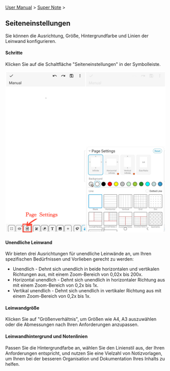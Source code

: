[User Manual](/dragonnest/drawnote/manual/en) > [Super Note](/dragonnest/drawnote/manual/en/super_note) >

Seiteneinstellungen
---
Sie können die Ausrichtung, Größe, Hintergrundfarbe und Linien der Leinwand konfigurieren.

#### Schritte

Klicken Sie auf die Schaltfläche "Seiteneinstellungen" in der Symbolleiste.

![](imgs/page_settings1.png)

#### Unendliche Leinwand

Wir bieten drei Ausrichtungen für unendliche Leinwände an, um Ihren spezifischen Bedürfnissen und Vorlieben gerecht zu werden:

- Unendlich - Dehnt sich unendlich in beide horizontalen und vertikalen Richtungen aus, mit einem Zoom-Bereich von 0,02x bis 200x.
- Horizontal unendlich - Dehnt sich unendlich in horizontaler Richtung aus mit einem Zoom-Bereich von 0,2x bis 1x.
- Vertikal unendlich - Dehnt sich unendlich in vertikaler Richtung aus mit einem Zoom-Bereich von 0,2x bis 1x.

#### Leinwandgröße

Klicken Sie auf "Größenverhältnis", um Größen wie A4, A3 auszuwählen oder die Abmessungen nach Ihren Anforderungen anzupassen.

#### Leinwandhintergrund und Notenlinien

Passen Sie die Hintergrundfarbe an, wählen Sie den Linienstil aus, der Ihren Anforderungen entspricht, und nutzen Sie eine Vielzahl von Notizvorlagen, um Ihnen bei der besseren Organisation und Dokumentation Ihres Inhalts zu helfen.